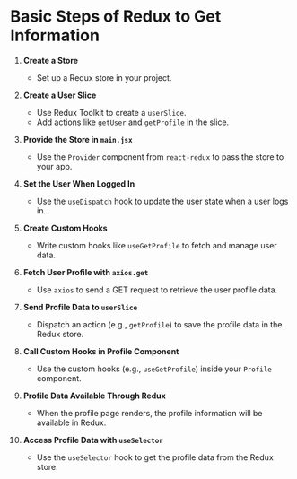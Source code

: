 # Basic Steps of Redux to Get Information

1. **Create a Store**  
   - Set up a Redux store in your project.

2. **Create a User Slice**  
   - Use Redux Toolkit to create a `userSlice`.  
   - Add actions like `getUser` and `getProfile` in the slice.

3. **Provide the Store in `main.jsx`**  
   - Use the `Provider` component from `react-redux` to pass the store to your app.

4. **Set the User When Logged In**  
   - Use the `useDispatch` hook to update the user state when a user logs in.

5. **Create Custom Hooks**  
   - Write custom hooks like `useGetProfile` to fetch and manage user data.

6. **Fetch User Profile with `axios.get`**  
   - Use `axios` to send a GET request to retrieve the user profile data.

7. **Send Profile Data to `userSlice`**  
   - Dispatch an action (e.g., `getProfile`) to save the profile data in the Redux store.

8. **Call Custom Hooks in Profile Component**  
   - Use the custom hooks (e.g., `useGetProfile`) inside your `Profile` component.

9. **Profile Data Available Through Redux**  
   - When the profile page renders, the profile information will be available in Redux.

10. **Access Profile Data with `useSelector`**  
    - Use the `useSelector` hook to get the profile data from the Redux store.